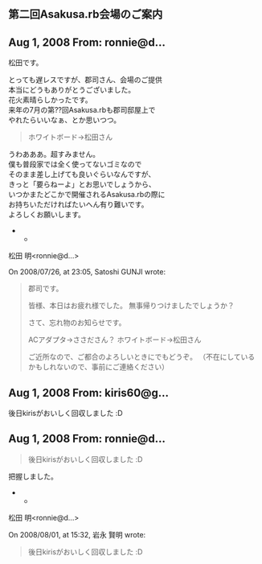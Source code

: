 ## 第二回Asakusa.rb会場のご案内

## Aug 1, 2008 From: ronnie@d...

松田です。

とっても遅レスですが、郡司さん、会場のご提供  
本当にどうもありがとうございました。  
花火素晴らしかったです。  
来年の7月の第??回Asakusa.rbも郡司邸屋上で  
やれたらいいなぁ、とか思いつつ。

> ホワイトボード→松田さん

うわあああ。超すみません。  
僕も普段家では全く使ってないゴミなので  
そのまま差し上げても良いぐらいなんですが、  
きっと「要らねーよ」とお思いでしょうから、  
いつかまたどこかで開催されるAsakusa.rbの際に  
お持ちいただければたいへん有り難いです。  
よろしくお願いします。

- -

松田 明\<ronnie@d...\>

On 2008/07/26, at 23:05, Satoshi GUNJI wrote:

> 郡司です。
> 
> 皆様、本日はお疲れ様でした。 無事帰りつけましたでしょうか？
> 
> さて、忘れ物のお知らせです。
> 
> ACアダプタ→ささださん？ ホワイトボード→松田さん
> 
> ご近所なので、ご都合のよろしいときにでもどうぞ。 （不在にしているかもしれないので、事前にご連絡ください）
## Aug 1, 2008 From: kiris60@g...
> 

後日kirisがおいしく回収しました :D

## Aug 1, 2008 From: ronnie@d...
> 後日kirisがおいしく回収しました :D

把握しました。

- -

松田 明\<ronnie@d...\>

On 2008/08/01, at 15:32, 岩永 賢明 wrote:

> > 
> 
> 後日kirisがおいしく回収しました :D
